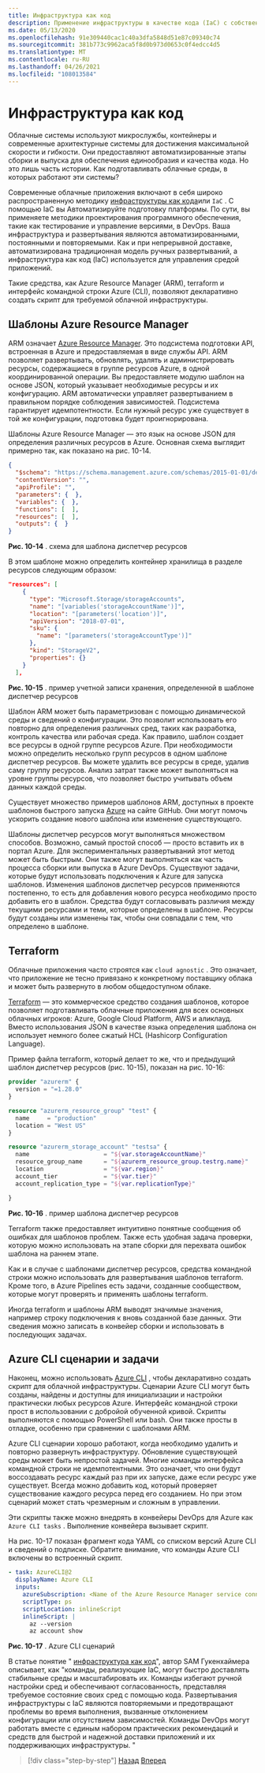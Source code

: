 ```yaml
---
title: Инфраструктура как код
description: Применение инфраструктуры в качестве кода (IaC) с собственными приложениями в облаке
ms.date: 05/13/2020
ms.openlocfilehash: 91e309440cac1c40a3dfa5848d51e87c09340c74
ms.sourcegitcommit: 381b773c9962aca5f8d0b973d0653c0f4edcc4d5
ms.translationtype: MT
ms.contentlocale: ru-RU
ms.lasthandoff: 04/26/2021
ms.locfileid: "108013584"
---
```

# <a name="infrastructure-as-code"></a>Инфраструктура как код

Облачные системы используют микрослужбы, контейнеры и современные архитектурные системы для достижения максимальной скорости и гибкости. Они предоставляют автоматизированные этапы сборки и выпуска для обеспечения единообразия и качества кода. Но это лишь часть истории. Как подготавливать облачные среды, в которых работают эти системы?

Современные облачные приложения включают в себя широко распространенную методику [инфраструктуры как кода](/azure/devops/learn/what-is-infrastructure-as-code)или `IaC` .  С помощью IaC вы Автоматизируйте подготовку платформы. По сути, вы применяете методики проектирования программного обеспечения, такие как тестирование и управление версиями, в DevOps. Ваша инфраструктура и развертывания являются автоматизированными, постоянными и повторяемыми. Как и при непрерывной доставке, автоматизирована традиционная модель ручных развертываний, а инфраструктура как код (IaC) используется для управления средой приложений.

Такие средства, как Azure Resource Manager (ARM), terraform и интерфейс командной строки Azure (CLI), позволяют декларативно создать скрипт для требуемой облачной инфраструктуры.

## <a name="azure-resource-manager-templates"></a>Шаблоны Azure Resource Manager

ARM означает [Azure Resource Manager](/azure/azure-resource-manager/management/overview). Это подсистема подготовки API, встроенная в Azure и предоставляемая в виде службы API. ARM позволяет развертывать, обновлять, удалять и администрировать ресурсы, содержащиеся в группе ресурсов Azure, в одной координированной операции. Вы предоставляете модулю шаблон на основе JSON, который указывает необходимые ресурсы и их конфигурацию. ARM автоматически управляет развертыванием в правильном порядке соблюдения зависимостей. Подсистема гарантирует идемпотентности. Если нужный ресурс уже существует в той же конфигурации, подготовка будет проигнорирована.

Шаблоны Azure Resource Manager — это язык на основе JSON для определения различных ресурсов в Azure. Основная схема выглядит примерно так, как показано на рис. 10-14.

```json
{
  "$schema": "https://schema.management.azure.com/schemas/2015-01-01/deploymentTemplate.json#",
  "contentVersion": "",
  "apiProfile": "",
  "parameters": {  },
  "variables": {  },
  "functions": [  ],
  "resources": [  ],
  "outputs": {  }
}
```

**Рис. 10-14** . схема для шаблона диспетчер ресурсов

В этом шаблоне можно определить контейнер хранилища в разделе ресурсов следующим образом:

```json
"resources": [
    {
      "type": "Microsoft.Storage/storageAccounts",
      "name": "[variables('storageAccountName')]",
      "location": "[parameters('location')]",
      "apiVersion": "2018-07-01",
      "sku": {
        "name": "[parameters('storageAccountType')]"
      },
      "kind": "StorageV2",
      "properties": {}
    }
  ],
```

**Рис. 10-15** . пример учетной записи хранения, определенной в шаблоне диспетчер ресурсов

Шаблон ARM может быть параметризован с помощью динамической среды и сведений о конфигурации. Это позволит использовать его повторно для определения различных сред, таких как разработка, контроль качества или рабочая среда. Как правило, шаблон создает все ресурсы в одной группе ресурсов Azure. При необходимости можно определить несколько групп ресурсов в одном шаблоне диспетчер ресурсов. Вы можете удалить все ресурсы в среде, удалив саму группу ресурсов. Анализ затрат также может выполняться на уровне группы ресурсов, что позволяет быстро учитывать объем данных каждой среды.

Существует множество примеров шаблонов ARM, доступных в проекте шаблонов быстрого запуска [Azure](https://github.com/Azure/azure-quickstart-templates) на сайте GitHub. Они могут помочь ускорить создание нового шаблона или изменение существующего.

Шаблоны диспетчер ресурсов могут выполняться множеством способов. Возможно, самый простой способ — просто вставить их в портал Azure. Для экспериментальных развертываний этот метод может быть быстрым. Они также могут выполняться как часть процесса сборки или выпуска в Azure DevOps. Существуют задачи, которые будут использовать подключения к Azure для запуска шаблонов. Изменения шаблонов диспетчер ресурсов применяются постепенно, то есть для добавления нового ресурса необходимо просто добавить его в шаблон. Средства будут согласовывать различия между текущими ресурсами и теми, которые определены в шаблоне. Ресурсы будут созданы или изменены так, чтобы они совпадали с тем, что определено в шаблоне.  

## <a name="terraform"></a>Terraform

Облачные приложения часто строятся как `cloud agnostic` . Это означает, что приложение не тесно привязано к конкретному поставщику облака и может быть развернуто в любом общедоступном облаке.

[Terraform](https://www.terraform.io/) — это коммерческое средство создания шаблонов, которое позволяет подготавливать облачные приложения для всех основных облачных игроков: Azure, Google Cloud Platform, AWS и аликлауд. Вместо использования JSON в качестве языка определения шаблона он использует немного более сжатый HCL (Hashicorp Configuration Language).

Пример файла terraform, который делает то же, что и предыдущий шаблон диспетчер ресурсов (рис. 10-15), показан на рис. 10-16:

```terraform
provider "azurerm" {
  version = "=1.28.0"
}

resource "azurerm_resource_group" "test" {
  name     = "production"
  location = "West US"
}

resource "azurerm_storage_account" "testsa" {
  name                     = "${var.storageAccountName}"
  resource_group_name      = "${azurerm_resource_group.testrg.name}"
  location                 = "${var.region}"
  account_tier             = "${var.tier}"
  account_replication_type = "${var.replicationType}"

}
```

**Рис. 10-16** . пример шаблона диспетчер ресурсов

Terraform также предоставляет интуитивно понятные сообщения об ошибках для шаблонов проблем. Также есть удобная задача проверки, которую можно использовать на этапе сборки для перехвата ошибок шаблона на раннем этапе.

Как и в случае с шаблонами диспетчер ресурсов, средства командной строки можно использовать для развертывания шаблонов terraform. Кроме того, в Azure Pipelines есть задачи, созданные сообществом, которые могут проверять и применять шаблоны terraform.

Иногда terraform и шаблоны ARM выводят значимые значения, например строку подключения к вновь созданной базе данных. Эти сведения можно записать в конвейер сборки и использовать в последующих задачах.

## <a name="azure-cli-scripts-and-tasks"></a>Azure CLI сценарии и задачи

Наконец, можно использовать [Azure CLI](/cli/azure/) , чтобы декларативно создать скрипт для облачной инфраструктуры. Сценарии Azure CLI могут быть созданы, найдены и доступны для инициализации и настройки практически любых ресурсов Azure. Интерфейс командной строки прост в использовании с добройой обученной кривой. Скрипты выполняются с помощью PowerShell или bash. Они также просты в отладке, особенно при сравнении с шаблонами ARM.

Azure CLI сценарии хорошо работают, когда необходимо удалить и повторно развернуть инфраструктуру. Обновление существующей среды может быть непростой задачей. Многие команды интерфейса командной строки не идемпотентными. Это означает, что они будут воссоздавать ресурс каждый раз при их запуске, даже если ресурс уже существует. Всегда можно добавить код, который проверяет существование каждого ресурса перед его созданием. Но при этом сценарий может стать чрезмерным и сложным в управлении.

Эти скрипты также можно внедрять в конвейеры DevOps для Azure как `Azure CLI tasks` . Выполнение конвейера вызывает скрипт.

На рис. 10-17 показан фрагмент кода YAML со списком версий Azure CLI и сведений о подписке. Обратите внимание, что команды Azure CLI включены во встроенный скрипт.

```yaml
- task: AzureCLI@2
  displayName: Azure CLI
  inputs:
    azureSubscription: <Name of the Azure Resource Manager service connection>
    scriptType: ps
    scriptLocation: inlineScript
    inlineScript: |
      az --version
      az account show
```

**Рис. 10-17** . Azure CLI сценарий

В статье понятие " [инфраструктура как код](/azure/devops/learn/what-is-infrastructure-as-code)", автор SAM Гукенхаймера описывает, как "команды, реализующие IaC, могут быстро доставлять стабильные среды и масштабировать их. Команды избегают ручной настройки сред и обеспечивают согласованность, представляя требуемое состояние своих сред с помощью кода. Развертывания инфраструктуры с IaC являются повторяемыми и предотвращают проблемы во время выполнения, вызванные отклонением конфигурации или отсутствием зависимостей. Команды DevOps могут работать вместе с единым набором практических рекомендаций и средств для быстрой и надежной доставки приложений и их поддерживающих инфраструктуры. "

>[!div class="step-by-step"]
>[Назад](feature-flags.md)
>[Вперед](application-bundles.md)
